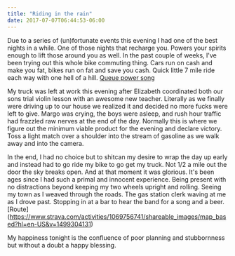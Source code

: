 ```yaml
---
title: "Riding in the rain"
date: 2017-07-07T06:44:53-06:00
---
```

Due to a series of (un)fortunate events this evening I had one of the best nights in a while. One of those nights that recharge you. Powers your spirits enough to lift those around you as well. In the past couple of weeks, I've been trying out this whole bike commuting thing. Cars run on cash and make you fat, bikes run on fat and save you cash. Quick little 7 mile ride each way with one hell of a hill. [Queue power song](https://youtu.be/RubBzkZzpUA)



My truck was left at work this evening after Elizabeth coordinated both our sons trial violin lesson with an awesome new teacher.  Literally as we finally were driving up to our house we realized it and decided no more fucks were left to give. Margo was crying, the boys were asleep, and rush hour traffic had frazzled raw nerves at the end of the day.  Normally this is where we figure out the minimum viable product for the evening and declare victory. Toss a light match over a shoulder into the stream of gasoline as we walk away and into the camera. 



In the end, I had no choice but to shitcan my desire to wrap the day up early and instead had to go ride my bike to go get my truck. Not 1/2 a mile out the door the sky breaks open. And at that moment it was glorious. It's been ages since I had such a primal and innocent experience. Being present with no distractions beyond keeping my two wheels upright and rolling. Seeing my town as I weaved through the roads. The gas station clerk waving at me as I drove past. Stopping in at a bar to hear the band for a song and a beer. [Route] (https://www.strava.com/activities/1069756741/shareable_images/map_based?hl=en-US&v=1499304131)



My happiness tonight is the confluence of poor planning and stubbornness but without a doubt a happy blessing. 

